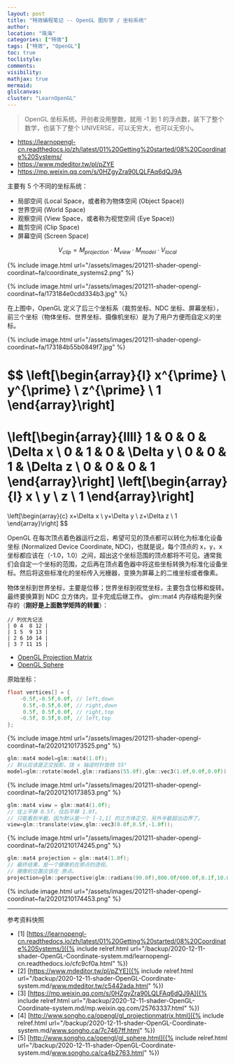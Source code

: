 ```yaml
---
layout: post
title: "特效编程笔记 -- OpenGL 图形学 / 坐标系统"
author:
location: "珠海"
categories: ["特效"]
tags: ["特效", "OpenGL"]
toc: true
toclistyle:
comments:
visibility:
mathjax: true
mermaid:
glslcanvas:
cluster: "LearnOpenGL"
---
```


> OpenGL 坐标系统。开创者没用整数，就用 -1 到 1 的浮点数，装下了整个数学，也装下了整个 UNIVERSE，可以无穷大，也可以无穷小。

- <https://learnopengl-cn.readthedocs.io/zh/latest/01%20Getting%20started/08%20Coordinate%20Systems/>
- <https://www.mdeditor.tw/pl/pZYE>
- <https://mp.weixin.qq.com/s/0HZgyZra90LQLFAq6dQJ9A>

主要有 5 个不同的坐标系统：

- 局部空间 (Local Space，或者称为物体空间 (Object Space))
- 世界空间 (World Space)
- 观察空间 (View Space，或者称为视觉空间 (Eye Space))
- 裁剪空间 (Clip Space)
- 屏幕空间 (Screen Space)

$$
V_{clip} = M_{projection} \cdot M_{view} \cdot M_{model} \cdot V_{local}
$$

{% include image.html url="/assets/images/201211-shader-opengl-coordinat~fa/coordinate_systems2.png" %}

{% include image.html url="/assets/images/201211-shader-opengl-coordinat~fa/173184e0cdd334b3.jpg" %}

在上图中，OpenGL 定义了后三个坐标系（裁剪坐标、NDC 坐标、屏幕坐标），前三个坐标（物体坐标、世界坐标、摄像机坐标）是为了用户方便而自定义的坐标。

{% include image.html url="/assets/images/201211-shader-opengl-coordinat~fa/173184b55b0849f7.jpg" %}

$$
\left[\begin{array}{l}
x^{\prime} \\
y^{\prime} \\
z^{\prime} \\
1
\end{array}\right]
=
\left[\begin{array}{llll}
1 & 0 & 0 & \Delta x \\
0 & 1 & 0 & \Delta y \\
0 & 0 & 1 & \Delta z \\
0 & 0 & 0 & 1
\end{array}\right]
\left[\begin{array}{l}
x \\
y \\
z \\
1
\end{array}\right]
=
\left[\begin{array}{c}
x+\Delta x \\
y+\Delta y \\
z+\Delta z \\
1
\end{array}\right]
$$

OpenGL 在每次顶点着色器运行之后，希望可见的顶点都可以转化为标准化设备坐标 (Normalized Device Coordinate, NDC)，也就是说，每个顶点的 x，y，x 坐标都应该在（-1.0，1.0）之间，超出这个坐标范围的顶点都将不可见。通常我们会自定一个坐标的范围，之后再在顶点着色器中将这些坐标转换为标准化设备坐标。然后将这些标准化的坐标传入光栅器，变换为屏幕上的二维坐标或者像素。

物体坐标到世界坐标，主要是位移；世界坐标到视觉坐标，主要包含位移和旋转。最终要换算到 NDC 立方体内，显卡完成后继工作。
glm::mat4 内存结构是列保存的（**刚好是上面数学矩阵的转置**）：

```
// 列优先记法
| 0 4  8 12 |
| 1 5  9 13 |
| 2 6 10 14 |
| 3 7 11 15 |
```

* [OpenGL Projection Matrix](http://www.songho.ca/opengl/gl_projectionmatrix.html)
* [OpenGL Sphere](http://www.songho.ca/opengl/gl_sphere.html)

原始坐标：

```cpp
float vertices[] = {
    -0.5f,-0.5f,0.0f, // left,down
     0.5f,-0.5f,0.0f, // right,down
     0.5f, 0.5f,0.0f, // right,top
    -0.5f, 0.5f,0.0f, // left,top
};
```

{% include image.html url="/assets/images/201211-shader-opengl-coordinat~fa/20201210173525.png" %}

```cpp
glm::mat4 model=glm::mat4(1.0f);
// 默认应该是正交投影，饶 x 轴逆时针旋转 55°
model=glm::rotate(model,glm::radians(55.0f),glm::vec3(1.0f,0.0f,0.0f));
```

{% include image.html url="/assets/images/201211-shader-opengl-coordinat~fa/20201210173853.png" %}

```cpp
glm::mat4 view = glm::mat4(1.0f);
// 往上平移 0.5f，往后平移 1.0f。
// 只能看到半截，因为默认是一个 [-1,1] 的立方体正交，另外半截超出边界了。
view=glm::translate(view,glm::vec3(0.0f,0.5f,-1.0f));
```

{% include image.html url="/assets/images/201211-shader-opengl-coordinat~fa/20201210174245.png" %}

```cpp
glm::mat4 projection = glm::mat4(1.0f);
// 最终结果，是一个摄像机在原点的透视。
// 摄像机位置应该在 原点。
projection=glm::perspective(glm::radians(90.0f),800.0f/600.0f,0.1f,10.0f);
```

{% include image.html url="/assets/images/201211-shader-opengl-coordinat~fa/20201210174453.png" %}

-----

<font class='ref_snapshot'>参考资料快照</font>

- [1] [https://learnopengl-cn.readthedocs.io/zh/latest/01%20Getting%20started/08%20Coordinate%20Systems/]({% include relref.html url="/backup/2020-12-11-shader-OpenGL-Coordinate-system.md/learnopengl-cn.readthedocs.io/cfc9cf0a.html" %})
- [2] [https://www.mdeditor.tw/pl/pZYE]({% include relref.html url="/backup/2020-12-11-shader-OpenGL-Coordinate-system.md/www.mdeditor.tw/c5442ada.html" %})
- [3] [https://mp.weixin.qq.com/s/0HZgyZra90LQLFAq6dQJ9A]({% include relref.html url="/backup/2020-12-11-shader-OpenGL-Coordinate-system.md/mp.weixin.qq.com/25763337.html" %})
- [4] [http://www.songho.ca/opengl/gl_projectionmatrix.html]({% include relref.html url="/backup/2020-12-11-shader-OpenGL-Coordinate-system.md/www.songho.ca/7c7467ff.html" %})
- [5] [http://www.songho.ca/opengl/gl_sphere.html]({% include relref.html url="/backup/2020-12-11-shader-OpenGL-Coordinate-system.md/www.songho.ca/ca4b2763.html" %})

